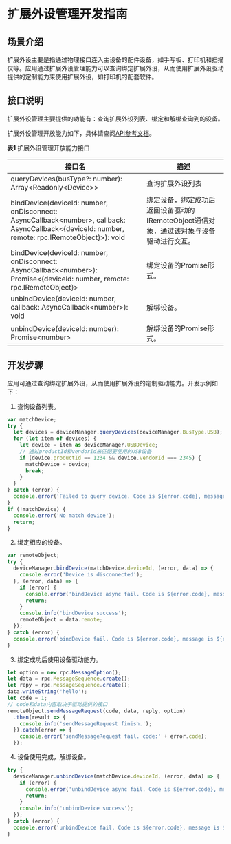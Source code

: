 # 扩展外设管理开发指南


## 场景介绍

扩展外设主要是指通过物理接口连入主设备的配件设备，如手写板、打印机和扫描仪等。应用通过扩展外设管理能力可以查询绑定扩展外设，从而使用扩展外设驱动提供的定制能力来使用扩展外设，如打印机的配套软件。


## 接口说明

扩展外设管理主要提供的功能有：查询扩展外设列表、绑定和解绑查询到的设备。

扩展外设管理开放能力如下，具体请查阅[API参考文档](../reference/apis/js-apis-driver-deviceManager.md)。

**表1** 扩展外设管理开放能力接口

| 接口名                                                                                                                                                      | 描述                                                                                    |
| ----------------------------------------------------------------------------------------------------------------------------------------------------------- | --------------------------------------------------------------------------------------- |
| queryDevices(busType?: number): Array&lt;Readonly&lt;Device&gt;&gt;                                                                                         | 查询扩展外设列表                                                                        |
| bindDevice(deviceId: number, onDisconnect: AsyncCallback&lt;number&gt;, callback: AsyncCallback&lt;{deviceId: number, remote: rpc.IRemoteObject}&gt;): void | 绑定设备，绑定成功后返回设备驱动的IRemoteObject通信对象，通过该对象与设备驱动进行交互。 |
| bindDevice(deviceId: number, onDisconnect: AsyncCallback&lt;number&gt;): Promise&lt;{deviceId: number, remote: rpc.IRemoteObject}&gt;                       | 绑定设备的Promise形式。                                                                 |
| unbindDevice(deviceId: number, callback: AsyncCallback&lt;number&gt;): void                                                                                 | 解绑设备。                                                                              |
| unbindDevice(deviceId: number): Promise&lt;number&gt;                                                                                                       | 解绑设备的Promise形式。                                                                              |


## 开发步骤

应用可通过查询绑定扩展外设，从而使用扩展外设的定制驱动能力。开发示例如下：


1. 查询设备列表。

  ```js
  var matchDevice;
  try {
    let devices = deviceManager.queryDevices(deviceManager.BusType.USB);
    for (let item of devices) {
      let device = item as deviceManager.USBDevice;
      // 通过productId和vendorId来匹配要使用的USB设备
      if (device.productId == 1234 && device.vendorId === 2345) {
        matchDevice = device;
        break;
      }
    }
  } catch (error) {
    console.error('Failed to query device. Code is ${error.code}, message is ${error.message}');
  }
  if (!matchDevice) {
    console.error('No match device');
    return;
  }
  ```

2. 绑定相应的设备。

  ```js
  var remoteObject;
  try {
    deviceManager.bindDevice(matchDevice.deviceId, (error, data) => {
      console.error('Device is disconnected');
    }, (error, data) => {
      if (error) {
        console.error('bindDevice async fail. Code is ${error.code}, message is ${error.message}');
        return;
      }
      console.info('bindDevice success');
      remoteObject = data.remote;
    });
  } catch (error) {
    console.error('bindDevice fail. Code is ${error.code}, message is ${error.message}');
  }
   ```

3. 绑定成功后使用设备驱动能力。

  ```js
  let option = new rpc.MessageOption();
  let data = rpc.MessageSequence.create();
  let repy = rpc.MessageSequence.create();
  data.writeString('hello');
  let code = 1;
  // code和data内容取决于驱动提供的接口
  remoteObject.sendMessageRequest(code, data, reply, option)
    .then(result => {
      console.info('sendMessageRequest finish.');
    }).catch(error => {
      console.error('sendMessageRequest fail. code:' + error.code);
    });
  ```

4. 设备使用完成，解绑设备。

  ```js
  try {
    deviceManager.unbindDevice(matchDevice.deviceId, (error, data) => {
      if (error) {
        console.error('unbindDevice async fail. Code is ${error.code}, message is ${error.message}');
        return;
      }
      console.info('unbindDevice success');
    });
  } catch (error) {
    console.error('unbindDevice fail. Code is ${error.code}, message is ${error.message}');
  }
  ```

